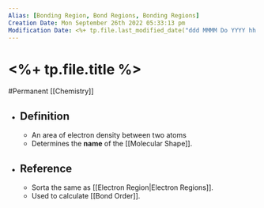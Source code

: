 ```yaml
---
Alias: [Bonding Region, Bond Regions, Bonding Regions]
Creation Date: Mon September 26th 2022 05:33:13 pm 
Modification Date: <%+ tp.file.last_modified_date("ddd MMMM Do YYYY hh:mm:ss a") %>
---
```

# <%+ tp.file.title %>
#Permanent [[Chemistry]]

- ## Definition
	- An area of electron density between two atoms
	- Determines the **name** of the [[Molecular Shape]].
- ## Reference
	- Sorta the same as [[Electron Region|Electron Regions]].
	- Used to calculate [[Bond Order]].